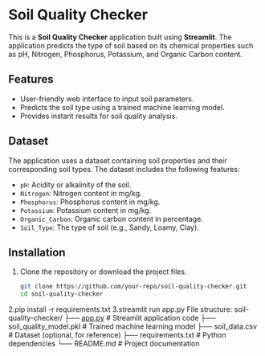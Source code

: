# Soil Quality Checker

This is a **Soil Quality Checker** application built using **Streamlit**. The application predicts the type of soil based on its chemical properties such as pH, Nitrogen, Phosphorus, Potassium, and Organic Carbon content.

## Features

- User-friendly web interface to input soil parameters.
- Predicts the soil type using a trained machine learning model.
- Provides instant results for soil quality analysis.

## Dataset

The application uses a dataset containing soil properties and their corresponding soil types. The dataset includes the following features:
- `pH`: Acidity or alkalinity of the soil.
- `Nitrogen`: Nitrogen content in mg/kg.
- `Phosphorus`: Phosphorus content in mg/kg.
- `Potassium`: Potassium content in mg/kg.
- `Organic_Carbon`: Organic carbon content in percentage.
- `Soil_Type`: The type of soil (e.g., Sandy, Loamy, Clay).

## Installation

1. Clone the repository or download the project files.
   ```bash
   git clone https://github.com/your-repo/soil-quality-checker.git
   cd soil-quality-checker
2.pip install -r requirements.txt
3.streamlit run app.py
File structure:
soil-quality-checker/
├── [app.py](http://_vscodecontentref_/0)                 # Streamlit application code
├── soil_quality_model.pkl # Trained machine learning model
├── soil_data.csv          # Dataset (optional, for reference)
├── requirements.txt       # Python dependencies
└── README.md              # Project documentation
